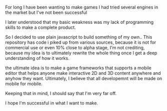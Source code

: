 For long I have been wanting to make games
I had tried several engines in the market but I've not been successful 

I later understood that my basic weakness was my lack of programming skills to make a complete product. 

So I decided to use plain javascript to build something of my own..
This repository has code i piked up from various sources, because it is not for commercial use or even 10% close to alpha stage, I'm not crediting, because my idea is to ultimately rewrite the whole thing once I get a deep understanding of how it works.

the ultimate idea is to make a game frameworks that supports a mobile editor that helps anyone make interactive 2D and 3D content anywhere and anyhow they want. Ultimately, I believe that all developemnt will be made on mobile for mobile.

Keeping that in mind, I should say that I'm very far off.

I hope I'm successful in what I want to make. 